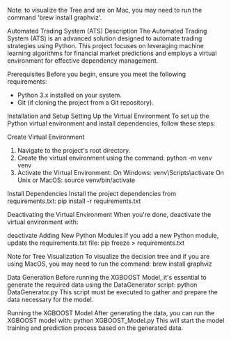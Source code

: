 Note: to visualize the Tree and are on Mac, you may need to run the command 'brew install graphviz'. 

Automated Trading System (ATS)
Description
The Automated Trading System (ATS) is an advanced solution designed to automate trading strategies using Python. This project focuses on leveraging machine learning algorithms for financial market predictions and employs a virtual environment for effective dependency management.

Prerequisites
Before you begin, ensure you meet the following requirements:
- Python 3.x installed on your system.
- Git (if cloning the project from a Git repository).

Installation and Setup
Setting Up the Virtual Environment
To set up the Python virtual environment and install dependencies, follow these steps:

Create Virtual Environment
1. Navigate to the project's root directory.
2. Create the virtual environment using the command: 
python -m venv venv
3. Activate the Virtual Environment:
On Windows:
venv\Scripts\activate
On Unix or MacOS:
source venv/bin/activate

Install Dependencies
Install the project dependencies from requirements.txt:
pip install -r requirements.txt

Deactivating the Virtual Environment
When you're done, deactivate the virtual environment with:

deactivate
Adding New Python Modules
If you add a new Python module, update the requirements.txt file:
pip freeze > requirements.txt

Note for Tree Visualization
To visualize the decision tree and if you are using MacOS, you may need to run the command:
brew install graphviz


Data Generation
Before running the XGBOOST Model, it's essential to generate the required data using the DataGenerator script:
python DataGenerator.py
This script must be executed to gather and prepare the data necessary for the model.

Running the XGBOOST Model
After generating the data, you can run the XGBOOST model with:
python XGBOOST_Model.py
This will start the model training and prediction process based on the generated data.